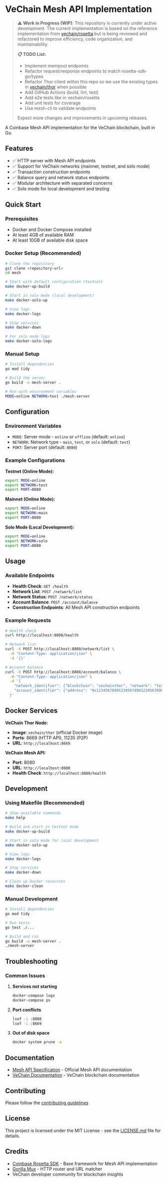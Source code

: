 # VeChain Mesh API Implementation

> **⚠️ Work in Progress (WIP)**: This repository is currently under active development. The current implementation is based on the reference implementation from [vechain/rosetta](https://github.com/vechain/rosetta) but is being reviewed and refactored to improve efficiency, code organization, and maintainability.
>
> **📋 TODO List:**
> - Implement mempool endpoints 
> - Refactor request/response endpoints to match rosetta-sdk-go/types
> - Refactor Thor client within this repo so we use the existing types in [vechain/thor](https://github.com/vechain/thor) when possible
> - Add GitHub Actions (build, lint, test)
> - Add e2e tests like in vechain/rosetta
> - Add unit tests for coverage
> - Use mesh-cli to validate endpoints
>
> Expect more changes and improvements in upcoming releases.

A Coinbase Mesh API implementation for the VeChain blockchain, built in Go.

## Features

- ✅ HTTP server with Mesh API endpoints
- ✅ Support for VeChain networks (mainnet, testnet, and solo mode)
- ✅ Transaction construction endpoints
- ✅ Balance query and network status endpoints
- ✅ Modular architecture with separated concerns
- ✅ Solo mode for local development and testing

## Quick Start

### Prerequisites

- Docker and Docker Compose installed
- At least 4GB of available RAM
- At least 10GB of available disk space

### Docker Setup (Recommended)

```bash
# Clone the repository
git clone <repository-url>
cd mesh

# Start with default configuration (testnet)
make docker-up-build

# Start in solo mode (local development)
make docker-solo-up

# View logs
make docker-logs

# Stop services
make docker-down

# For solo mode logs
make docker-solo-logs
```

### Manual Setup

```bash
# Install dependencies
go mod tidy

# Build the server
go build -o mesh-server .

# Run with environment variables
MODE=online NETWORK=test ./mesh-server
```

## Configuration

### Environment Variables

- `MODE`: Server mode - `online` or `offline` (default: `online`)
- `NETWORK`: Network type - `main`, `test`, or `solo` (default: `test`)
- `PORT`: Server port (default: `8080`)

### Example Configurations

**Testnet (Online Mode):**
```bash
export MODE=online
export NETWORK=test
export PORT=8080
```

**Mainnet (Online Mode):**
```bash
export MODE=online
export NETWORK=main
export PORT=8080
```

**Solo Mode (Local Development):**
```bash
export MODE=online
export NETWORK=solo
export PORT=8080
```

## Usage

### Available Endpoints

- **Health Check**: `GET /health`
- **Network List**: `POST /network/list`
- **Network Status**: `POST /network/status`
- **Account Balance**: `POST /account/balance`
- **Construction Endpoints**: All Mesh API construction endpoints

### Example Requests

```bash
# Health check
curl http://localhost:8080/health

# Network list
curl -X POST http://localhost:8080/network/list \
  -H "Content-Type: application/json" \
  -d '{}'

# Account balance
curl -X POST http://localhost:8080/account/balance \
  -H "Content-Type: application/json" \
  -d '{
    "network_identifier": {"blockchain": "vechainthor", "network": "test"},
    "account_identifier": {"address": "0x1234567890123456789012345678901234567890"}
  }'
```

## Docker Services

**VeChain Thor Node:**
- **Image**: `vechain/thor` (official Docker image)
- **Ports**: 8669 (HTTP API), 11235 (P2P)
- **URL**: `http://localhost:8669`

**VeChain Mesh API:**
- **Port**: 8080
- **URL**: `http://localhost:8080`
- **Health Check**: `http://localhost:8080/health`

## Development

### Using Makefile (Recommended)

```bash
# Show available commands
make help

# Build and start in testnet mode
make docker-up-build

# Start in solo mode for local development
make docker-solo-up

# View logs
make docker-logs

# Stop services
make docker-down

# Clean up Docker resources
make docker-clean
```

### Manual Development

```bash
# Install dependencies
go mod tidy

# Run tests
go test ./...

# Build and run
go build -o mesh-server .
./mesh-server
```

## Troubleshooting

### Common Issues

1. **Services not starting**
   ```bash
   docker-compose logs
   docker-compose ps
   ```

2. **Port conflicts**
   ```bash
   lsof -i :8080
   lsof -i :8669
   ```

3. **Out of disk space**
   ```bash
   docker system prune -a
   ```

## Documentation

- [Mesh API Specification](https://github.com/coinbase/rosetta-sdk-go) - Official Mesh API documentation
- [VeChain Documentation](https://docs.vechain.org/) - VeChain blockchain documentation

## Contributing

Please follow the [contributing guidelines](CONTRIBUTING.md)

## License

This project is licensed under the MIT License - see the [LICENSE.md](LICENSE.md) file for details.

## Credits

- [Coinbase Rosetta SDK](https://github.com/coinbase/rosetta-sdk-go) - Base framework for Mesh API implementation
- [Gorilla Mux](https://github.com/gorilla/mux) - HTTP router and URL matcher
- VeChain developer community for blockchain insights